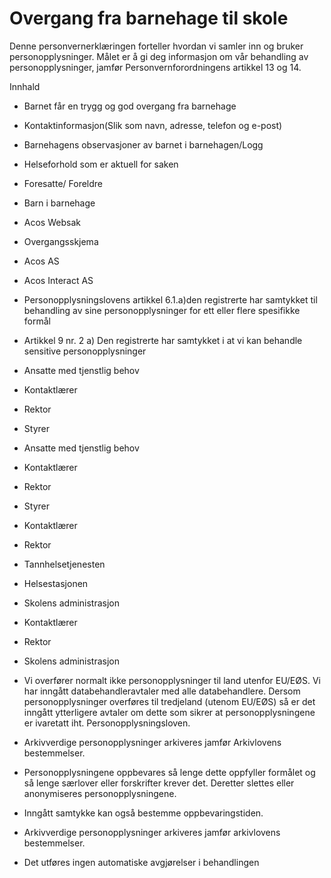 # Overgang fra barnehage til skole


  

Denne personvernerklæringen forteller hvordan vi samler inn og bruker personopplysninger. Målet er å gi deg informasjon om vår behandling av personopplysninger, jamfør Personvernforordningens artikkel 13 og 14.

  

Innhald

*   Barnet får en trygg og god overgang fra barnehage  
    
*   Kontaktinformasjon(Slik som navn, adresse, telefon og e-post)  
    
*   Barnehagens observasjoner av barnet i barnehagen/Logg  
    
*   Helseforhold som er aktuell for saken  
    
*   Foresatte/ Foreldre  
    
*   Barn i barnehage  
    
*   Acos Websak  
    
*   Overgangsskjema  
    
*   Acos AS  
    
*   Acos Interact AS  
    
*   Personopplysningslovens artikkel 6.1.a)den registrerte har samtykket til behandling av sine personopplysninger for ett eller flere spesifikke formål  
    
*   Artikkel 9 nr. 2 a) Den registrerte har samtykket i at vi kan behandle sensitive personopplysninger  
    
*   Ansatte med tjenstlig behov  
    
*   Kontaktlærer  
    
*   Rektor  
    
*   Styrer  
    
*   Ansatte med tjenstlig behov  
    
*   Kontaktlærer  
    
*   Rektor  
    
*   Styrer  
    
*   Kontaktlærer  
    
*   Rektor  
    
*   Tannhelsetjenesten  
    
*   Helsestasjonen  
    
*   Skolens administrasjon  
    
*   Kontaktlærer  
    
*   Rektor  
    
*   Skolens administrasjon  
    
*   Vi overfører normalt ikke personopplysninger til land utenfor EU/EØS. Vi har inngått databehandleravtaler med alle databehandlere. Dersom personopplysninger overføres til tredjeland (utenom EU/EØS) så er det inngått ytterligere avtaler om dette som sikrer at personopplysningene er ivaretatt iht. Personopplysningsloven.  
    
*   Arkivverdige personopplysninger arkiveres jamfør Arkivlovens bestemmelser.  
    
*   Personopplysningene oppbevares så lenge dette oppfyller formålet og så lenge særlover eller forskrifter krever det. Deretter slettes eller anonymiseres personopplysningene.  
    
*   Inngått samtykke kan også bestemme oppbevaringstiden.  
    
*   Arkivverdige personopplysninger arkiveres jamfør arkivlovens bestemmelser.  
    
*   Det utføres ingen automatiske avgjørelser i behandlingen
